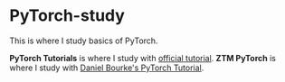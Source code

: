 # PyTorch-study

This is where I study basics of PyTorch.

**PyTorch Tutorials** is where I study with [official tutorial](https://pytorch.org/tutorials/). 
**ZTM PyTorch** is where I study with [Daniel Bourke's PyTorch Tutorial](https://zerotomastery.io/courses/learn-pytorch/).
